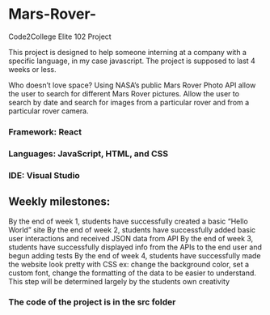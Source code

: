 # Mars-Rover-
Code2College Elite 102 Project 

This project is designed to help someone interning at a company with a specific language, in my case javascript. The project is supposed to last 4 weeks or less. 

Who doesn’t love space? Using NASA’s public Mars Rover Photo API allow the user to search for different Mars Rover pictures. Allow the user to search by date and search for images from a particular rover and from a particular rover camera. 



### Framework: React
### Languages: JavaScript, HTML, and CSS 
### IDE: Visual Studio 

## Weekly milestones:
By the end of week 1, students have successfully created a basic “Hello World” site
By the end of week 2, students have successfully added basic user interactions and received JSON data from API
By the end of week 3, students have successfully displayed info from the APIs to the end user and begun adding tests
By the end of week 4, students have successfully made the website look pretty with CSS ex: change the background color, set a custom font, change the formatting of the data to be easier to understand. This step will be determined largely by the students own creativity


### The code of the project is in the src folder 
